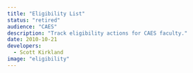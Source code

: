 ```yaml
---
title: "Eligibility List"
status: "retired"
audience: "CAES"
description: "Track eligibility actions for CAES faculty."
date: 2010-10-21
developers:
  - Scott Kirkland
image: "eligibility"
---
```

